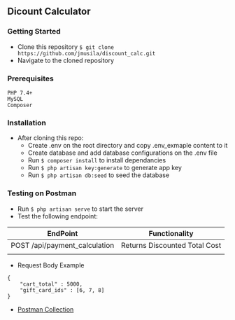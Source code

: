## Dicount Calculator

### Getting Started
- Clone this repository `$ git clone https://github.com/jmusila/discount_calc.git`
- Navigate to the cloned repository

### Prerequisites
```
PHP 7.4+
MySQL
Composer

```

### Installation
- After cloning this repo:
    - Create .env on the root directory and copy .env_exmaple content to it
    - Create database and add database configurations on the .env file
    - Run `$ composer install` to install dependancies
    - Run `$ php artisan key:generate` to generate app key
    - Run `$ php artisan db:seed` to seed the database

### Testing on Postman
- Run `$ php artisan serve` to start the server
- Test the following endpoint:

| EndPoint                       | Functionality                           |
| -------------------------------|:---------------------------------------:|
| POST /api/payment_calculation  | Returns Discounted Total Cost           |
|                                                                          |

- Request Body Example
```
{
	"cart_total" : 5000,
	"gift_card_ids" : [6, 7, 8]
}
```

- [Postman Collection](https://www.getpostman.com/collections/e68c244fb867c20e22bf)
    